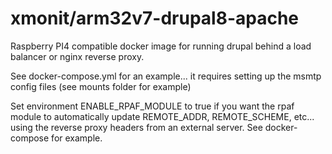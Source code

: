 # xmonit/arm32v7-drupal8-apache

Raspberry PI4 compatible docker image for running drupal behind a load balancer or nginx reverse proxy.  

See docker-compose.yml for an example... it requires setting up the msmtp config files (see mounts folder for example)

Set environment ENABLE_RPAF_MODULE to true if you want the rpaf module to automatically update REMOTE_ADDR, REMOTE_SCHEME, etc... using the reverse proxy headers from an external server.  See docker-compose for example.

